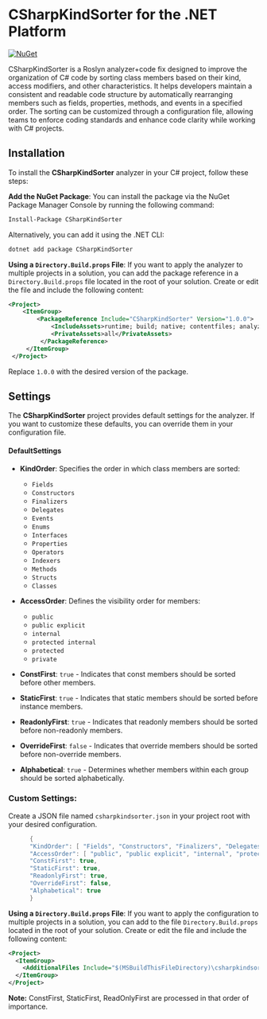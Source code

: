 # CSharpKindSorter for the .NET Platform

[![NuGet](https://img.shields.io/nuget/v/CSharpKindSorter.svg)](https://www.nuget.org/packages/CSharpKindSorter)


CSharpKindSorter is a Roslyn analyzer+code fix designed to improve the organization of C# code by sorting class members based on their kind, access modifiers, and other characteristics. It helps developers maintain a consistent and readable code structure by automatically rearranging members such as fields, properties, methods, and events in a specified order. The sorting can be customized through a configuration file, allowing teams to enforce coding standards and enhance code clarity while working with C# projects.


## Installation

To install the **CSharpKindSorter** analyzer in your C# project, follow these steps:

**Add the NuGet Package**: You can install the package via the NuGet Package Manager Console by running the following command:

   ```bash
   Install-Package CSharpKindSorter
   ```

   Alternatively, you can add it using the .NET CLI:

   ```bash
   dotnet add package CSharpKindSorter
   ```

**Using a `Directory.Build.props` File**: If you want to apply the analyzer to multiple projects in a solution, you can add the package reference in a `Directory.Build.props` file located in the root of your solution. Create or edit the file and include the following content:

   ```xml
   <Project>
       <ItemGroup>
           <PackageReference Include="CSharpKindSorter" Version="1.0.0">
               <IncludeAssets>runtime; build; native; contentfiles; analyzers; buildtransitive</IncludeAssets>
               <PrivateAssets>all</PrivateAssets>
            </PackageReference>
        </ItemGroup>
    </Project>
   ```

   Replace `1.0.0` with the desired version of the package.


## Settings

The **CSharpKindSorter** project provides default settings for the analyzer. If you want to customize these defaults, you can override them in your configuration file. 


#### DefaultSettings
- **KindOrder**: Specifies the order in which class members are sorted:
  - `Fields`
  - `Constructors`
  - `Finalizers`
  - `Delegates`
  - `Events`
  - `Enums`
  - `Interfaces`
  - `Properties`
  - `Operators`
  - `Indexers`
  - `Methods`
  - `Structs`
  - `Classes`

- **AccessOrder**: Defines the visibility order for members:
  - `public`
  - `public explicit`
  - `internal`
  - `protected internal`
  - `protected`
  - `private`

- **ConstFirst**: `true` - Indicates that const members should be sorted before other members.

- **StaticFirst**: `true` - Indicates that static members should be sorted before instance members.

- **ReadonlyFirst**: `true` - Indicates that readonly members should be sorted before non-readonly members.

- **OverrideFirst**: `false` - Indicates that override members should be sorted before non-override members.

- **Alphabetical**: `true` - Determines whether members within each group should be sorted alphabetically.


### Custom Settings:
Create a JSON file named `csharpkindsorter.json` in your project root with your desired configuration.

```cs
      {
      "KindOrder": [ "Fields", "Constructors", "Finalizers", "Delegates", "Events", "Enums", "Interfaces", "Properties", "Operators", "Indexers", "Methods", "Structs", "Classes" ],
      "AccessOrder": [ "public", "public explicit", "internal", "protected internal", "protected", "private" ],
      "ConstFirst": true,
      "StaticFirst": true,
      "ReadonlyFirst": true,
      "OverrideFirst": false,
      "Alphabetical": true
      }
```

 **Using a `Directory.Build.props` File**: If you want to apply the configuration to multiple projects in a solution, you can add to the file `Directory.Build.props` located in the root of your solution. Create or edit the file and include the following content:

   ```xml
   <Project>
     <ItemGroup>
       <AdditionalFiles Include="$(MSBuildThisFileDirectory)\csharpkindsorter.json" Link="csharpkindsorter.json" />
     </ItemGroup>
   </Project>
   ```

**Note:** ConstFirst, StaticFirst, ReadOnlyFirst are processed in that order of importance.